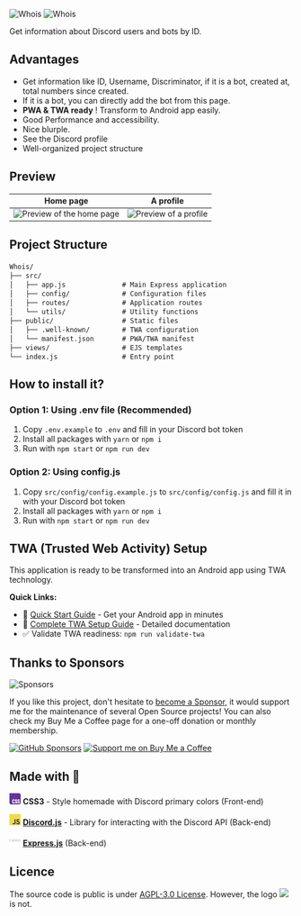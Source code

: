 ![Whois](docs/whois.png#gh-light-mode-only)
![Whois](docs/whois-dark.png#gh-dark-mode-only)

Get information about Discord users and bots by ID.

## Advantages
- Get information like ID, Username, Discriminator, if it is a bot, created at, total numbers since created.
- If it is a bot, you can directly add the bot from this page.
- **PWA & TWA ready** ! Transform to Android app easily.
- Good Performance and accessibility.
- Nice blurple.
- See the Discord profile
- Well-organized project structure

## Preview

| Home page                                                                                                                          | A profile                                                                                                                      |
|------------------------------------------------------------------------------------------------------------------------------------|--------------------------------------------------------------------------------------------------------------------------------|
| ![Preview of the home page](https://user-images.githubusercontent.com/14293805/162551251-c0976578-cb35-45cb-b2e3-dc667e57b003.png) | ![Preview of a profile](https://user-images.githubusercontent.com/14293805/162551265-2af18a7e-decf-4f96-9449-e585ba6d8535.png) |

## Project Structure

```
Whois/
├── src/
│   ├── app.js              # Main Express application
│   ├── config/             # Configuration files
│   ├── routes/             # Application routes
│   └── utils/              # Utility functions
├── public/                 # Static files
│   ├── .well-known/        # TWA configuration
│   └── manifest.json       # PWA/TWA manifest
├── views/                  # EJS templates
└── index.js                # Entry point
```

## How to install it?

### Option 1: Using .env file (Recommended)
1. Copy `.env.example` to `.env` and fill in your Discord bot token
2. Install all packages with `yarn` or `npm i`
3. Run with `npm start` or `npm run dev`

### Option 2: Using config.js
1. Copy `src/config/config.example.js` to `src/config/config.js` and fill it in with your Discord bot token
2. Install all packages with `yarn` or `npm i`
3. Run with `npm start` or `npm run dev`

## TWA (Trusted Web Activity) Setup

This application is ready to be transformed into an Android app using TWA technology.

**Quick Links:**
- 🚀 [Quick Start Guide](docs/QUICK_START_TWA.md) - Get your Android app in minutes
- 📖 [Complete TWA Setup Guide](docs/TWA_SETUP.md) - Detailed documentation
- ✅ Validate TWA readiness: `npm run validate-twa`

## Thanks to Sponsors 

![Sponsors](https://cdn.jsdelivr.net/gh/thomasbnt/sponsors/sponsors.svg)

If you like this project, don't hesitate to [become a Sponsor](https://github.com/thomasbnt/sponsors), it would support me for the maintenance of several Open Source projects! You can also check my Buy Me a Coffee page for a one-off donation or monthly membership.

[![GitHub Sponsors](https://img.shields.io/badge/GitHub%20Sponsor-%23EA54AE.svg?&style=for-the-badge&logo=github-sponsors&logoColor=white)](https://github.com/sponsors/thomasbnt) [![Support me on Buy Me a Coffee](https://img.shields.io/badge/Support%20me-on%20Buy%20Me%20a%20Coffee-%23FFDD00?style=for-the-badge&logo=buy-me-a-coffee&logoColor=white)](https://www.buymeacoffee.com/thomasbnt?via=thomasbnt)

## Made with 💚

<code><img height="20" src="https://raw.githubusercontent.com/github/explore/80688e429a7d4ef2fca1e82350fe8e3517d3494d/topics/css/css.png"></code> **CSS3** - Style homemade with Discord primary colors (Front-end)

<code><img height="20" src="https://raw.githubusercontent.com/github/explore/80688e429a7d4ef2fca1e82350fe8e3517d3494d/topics/javascript/javascript.png"></code> **[Discord.js](https://github.com/discordjs/discord.js)** - Library for interacting with the Discord API (Back-end)  

<code><img height="20" src="https://raw.githubusercontent.com/github/explore/80688e429a7d4ef2fca1e82350fe8e3517d3494d/topics/express/express.png"></code> **[Express.js](https://github.com/expressjs/express)** (Back-end)  

## Licence

The source code is public is under [AGPL-3.0 License](LICENSE). However, the logo <code><img height="20" src="https://whois.mrrobot.app/img/whois.png"></code> is not.
